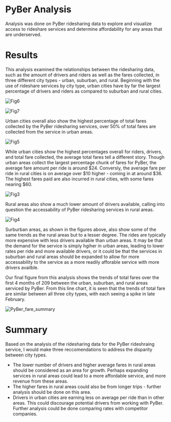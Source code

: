 # PyBer Analysis
Analysis was done on PyBer ridesharing data to explore and visualize access to rideshare services and determine affordability for any areas that are underserved.

# Results
This analysis examined the relationships between the ridesharing data, such as the amount of drivers and riders as well as the fares collected, in three different city types - urban, suburban, and rural. Beginning with the use of rideshare services by city type, urban cities have by far the largest percentage of drivers and riders as compared to suburban and rural cities. 

![Fig6](https://user-images.githubusercontent.com/105682444/181935194-de69796d-295c-4a69-b9dc-9a397366b3b4.png)

![Fig7](https://user-images.githubusercontent.com/105682444/181935197-b392f994-591f-4fc8-8746-6fa42716398b.png)

Urban cities overall also show the highest percentage of total fares collected by the PyBer ridesharing services, over 50% of total fares are collected from the service in urban areas.

![Fig5](https://user-images.githubusercontent.com/105682444/181935303-d6c2ce19-3ec2-4c3c-a1d4-76f44be77b4c.png)

While urban cities show the highest percentages overall for riders, drivers, and total fare collected, the average total fares tell a different story. Though urban areas collect the largest percentage chunk of fares for PyBer, the average fare amount per ride is around $24. Conversly, the average fare per ride in rural cities is on average over $10 higher - coming in at around $36. The highest fares paid are also incurred in rural cities, with some fares nearing $60.

![Fig3](https://user-images.githubusercontent.com/105682444/181935592-906364d6-14e7-45fd-bf20-b8a7e9a11acc.png)

Rural areas also show a much lower amount of drivers available, calling into question the accessability of PyBer ridesharing services in rural areas.

![Fig4](https://user-images.githubusercontent.com/105682444/181935636-7c390502-84f2-40c5-8658-54117eac035f.png)

Surburban areas, as shown in the figures above, also show some of the same trends as the rural areas but to a lesser degree. The rides are typically more expensive with less drivers available than urban areas. It may be that the demand for the service is simply hgiher in urban areas, leading to lower rates per ride and more available drivers, or it could be that the services in suburban and rural areas should be expanded to allow for more accessability to the service as a more readily afforable service with more drivers availble.

Our final figure from this analysis shows the trends of total fares over the first 4 months of 209 between the urban, suburban, and rural areas serviced by PyBer. From this line chart, it is seen that the trends of total fare are similar between all three city types, with each seeing a spike in late February.

![PyBer_fare_summary](https://user-images.githubusercontent.com/105682444/181935973-cb48360d-d8b8-4469-bfc4-54a3be9c8de0.png)

# Summary

Based on the analysis of the ridesharing data for the PyBer rideshraing service, I would make three reccomendations to address the disparity between city types. 
  - The lower number of drivers and higher average fares in rural areas should be considered as an area for growth. Perhaps expanding services in rural areas could lead to a more affordable service, and more revenue from these areas. 
  - The higher fares in rural areas could also be from longer trips - further analysis should be done on this area.
  - Drivers in urban cities are earning less on average per ride than in other areas. This could discourage potential drivers from working with PyBer. Further analysis could be done comparing rates with competitor companies.
